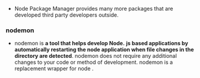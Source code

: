 - Node Package Manager provides many more packages that are developed third party developers outside. 
### nodemon
- nodemon is **a tool that helps develop Node.** **js based applications by automatically restarting the node application when file changes in the directory are detected**. nodemon does not require any additional changes to your code or method of development. nodemon is a replacement wrapper for node .